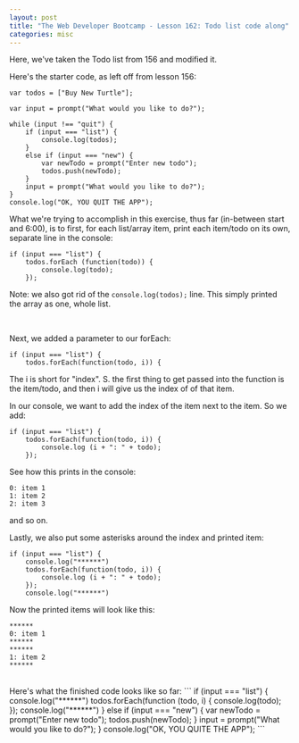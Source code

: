 ```yaml
---
layout: post
title: "The Web Developer Bootcamp - Lesson 162: Todo list code along"
categories: misc
---
```


Here, we've taken the Todo list from 156 and modified it.

Here's the starter code, as left off from lesson 156:
```
var todos = ["Buy New Turtle"];

var input = prompt("What would you like to do?");

while (input !== "quit") {
    if (input === "list") {
        console.log(todos);
    }
    else if (input === "new") {
        var newTodo = prompt("Enter new todo");
        todos.push(newTodo);
    }
    input = prompt("What would you like to do?");
}
console.log("OK, YOU QUIT THE APP");
```

What we're trying to accomplish in this exercise, thus far (in-between start and 6:00), is to first, for each list/array item, print each item/todo on its own, separate line in the console:
```
if (input === "list") {
    todos.forEach (function(todo)) {
        console.log(todo);
    });
```
Note: we also got rid of the `console.log(todos);` line. This simply printed the array as one, whole list.

<br>

Next, we added a parameter to our forEach:
```
if (input === "list") {
    todos.forEach(function(todo, i)) {
```
The i is short for "index".
S. the first thing to get passed into the function is the item/todo, and then i will give us the index of of that item.

In our console, we want to add the index of the item next to the item. So we add:
```
if (input === "list") {
    todos.forEach(function(todo, i)) {
        console.log (i + ": " + todo);
    });
```
See how this prints in the console:
```
0: item 1
1: item 2
2: item 3
```
and so on.

Lastly, we also put some asterisks around the index and printed item:
```
if (input === "list") {
    console.log("******")
    todos.forEach(function(todo, i)) {
        console.log (i + ": " + todo);
    });
    console.log("******")
```
Now the printed items will look like this:
```
******
0: item 1
******
******
1: item 2
******
```
<br>
Here's what the finished code looks like so far:
```
    if (input === "list") {
        console.log("******")
        todos.forEach(function (todo, i) {
            console.log(todo);
        });
        console.log("******")
    }
    else if (input === "new") {
        var newTodo = prompt("Enter new todo");
        todos.push(newTodo);
    }
    input = prompt("What would you like to do?");
}
console.log("OK, YOU QUITE THE APP");
```


